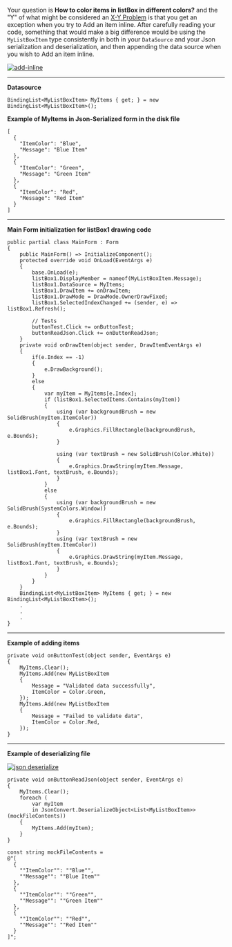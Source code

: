 Your question is **How to color items in listBox in different colors?** and the "Y" of what might be considered an [X-Y Problem](https://meta.stackexchange.com/a/66378) is that you get an exception when you try to Add an item inline. After carefully reading your code, something that would make a big difference would be using the `MyListBoxItem` type consistently in both in your `DataSource` and your Json serialization and deserialization, and then appending the data source when you wish to Add an item inline.

[![add-inline][1]][1]

***
**Datasource**

    BindingList<MyListBoxItem> MyItems { get; } = new BindingList<MyListBoxItem>();

**Example of MyItems in Json-Serialized form in the disk file**

    [
      {
        "ItemColor": "Blue",
        "Message": "Blue Item"
      },
      {
        "ItemColor": "Green",
        "Message": "Green Item"
      },
      {
        "ItemColor": "Red",
        "Message": "Red Item"
      }
    ]



***
**Main Form initialization for listBox1 drawing code**

    public partial class MainForm : Form
    {
        public MainForm() => InitializeComponent();
        protected override void OnLoad(EventArgs e)
        {
            base.OnLoad(e);
            listBox1.DisplayMember = nameof(MyListBoxItem.Message);
            listBox1.DataSource = MyItems;
            listBox1.DrawItem += onDrawItem;
            listBox1.DrawMode = DrawMode.OwnerDrawFixed;
            listBox1.SelectedIndexChanged += (sender, e) => listBox1.Refresh();

            // Tests
            buttonTest.Click += onButtonTest;
            buttonReadJson.Click += onButtonReadJson;
        }
        private void onDrawItem(object sender, DrawItemEventArgs e)
        {
            if(e.Index == -1)
            {                
                e.DrawBackground();
            }
            else
            {
                var myItem = MyItems[e.Index];
                if (listBox1.SelectedItems.Contains(myItem))
                {
                    using (var backgroundBrush = new SolidBrush(myItem.ItemColor))
                    {
                        e.Graphics.FillRectangle(backgroundBrush, e.Bounds);
                    }

                    using (var textBrush = new SolidBrush(Color.White))
                    {
                        e.Graphics.DrawString(myItem.Message, listBox1.Font, textBrush, e.Bounds);
                    }
                }
                else
                {
                    using (var backgroundBrush = new SolidBrush(SystemColors.Window))
                    {
                        e.Graphics.FillRectangle(backgroundBrush, e.Bounds);
                    }
                    using (var textBrush = new SolidBrush(myItem.ItemColor))
                    {
                        e.Graphics.DrawString(myItem.Message, listBox1.Font, textBrush, e.Bounds);
                    }
                }
            }
        }
        BindingList<MyListBoxItem> MyItems { get; } = new BindingList<MyListBoxItem>();
        .
        .
        .
    }

***
**Example of adding items**

    private void onButtonTest(object sender, EventArgs e)
    {
        MyItems.Clear();
        MyItems.Add(new MyListBoxItem
        {
            Message = "Validated data successfully",
            ItemColor = Color.Green,
        });
        MyItems.Add(new MyListBoxItem
        {
            Message = "Failed to validate data",
            ItemColor = Color.Red,
        });
    }

 ***
 **Example of deserializing file**

[![json deserialize][2]][2]

    private void onButtonReadJson(object sender, EventArgs e)
    {
        MyItems.Clear();
        foreach (
            var myItem 
            in JsonConvert.DeserializeObject<List<MyListBoxItem>>(mockFileContents))
        {
            MyItems.Add(myItem);
        }
    }

    const string mockFileContents = 
    @"[
      {
        ""ItemColor"": ""Blue"",
        ""Message"": ""Blue Item""
      },
      {
        ""ItemColor"": ""Green"",
        ""Message"": ""Green Item""
      },
      {
        ""ItemColor"": ""Red"",
        ""Message"": ""Red Item""
      }
    ]";


  [1]: https://i.stack.imgur.com/ZptG8.png
  [2]: https://i.stack.imgur.com/4H187.png